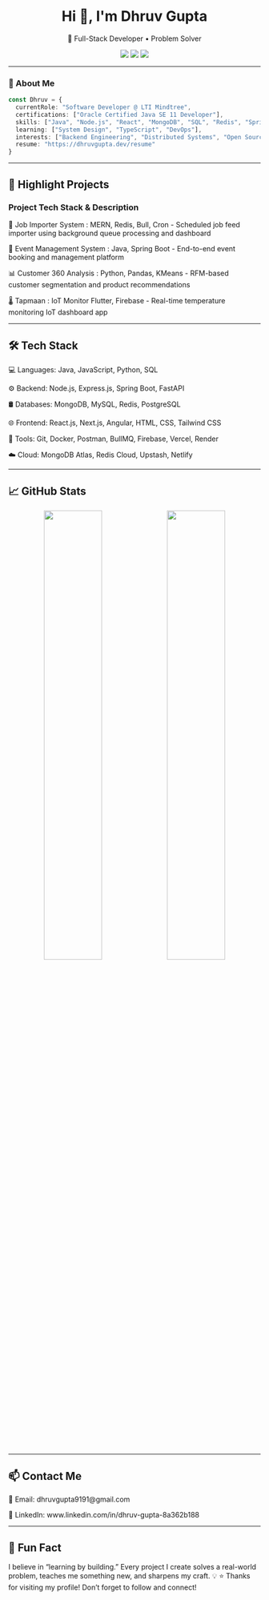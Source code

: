 <h1 align="center">Hi 👋, I'm Dhruv Gupta</h1>
<p align="center">
  🚀 Full-Stack Developer • Problem Solver
</p>



<p align="center">
  <a href="www.linkedin.com/in/dhruv-gupta-8a362b188" target="_blank"><img src="https://img.shields.io/badge/LinkedIn-blue?style=flat&logo=linkedin" /></a>
    <a href="mailto:dhruvgupta9191@gmail.com"><img src="https://img.shields.io/badge/Email-grey?style=flat&logo=gmail" /></a>
    <a href="https://github.com/Dhruv-Gupta01"><img src="https://img.shields.io/github/followers/Dhruv-Gupta01?label=Follow&style=social" />  </a> 
</p>


---


### 🧠 About Me

```ts
const Dhruv = {
  currentRole: "Software Developer @ LTI Mindtree",
  certifications: ["Oracle Certified Java SE 11 Developer"],
  skills: ["Java", "Node.js", "React", "MongoDB", "SQL", "Redis", "Spring Boot" , "Angular" , "Express.js"],
  learning: ["System Design", "TypeScript", "DevOps"],
  interests: ["Backend Engineering", "Distributed Systems", "Open Source" , "Cloud"],
  resume: "https://dhruvgupta.dev/resume"
}
```

---


<h2>🚀 Highlight Projects</h2>

<h3>Project	Tech Stack & Description</h3>

<p>
  🔁 Job Importer System	: MERN, Redis, Bull, Cron	 - Scheduled job feed importer using background queue processing and dashboard
</p>

<p>
  📅 Event Management System : Java, Spring Boot - End-to-end event booking and management platform
</p>


<p>
  📊 Customer 360 Analysis : 	Python, Pandas, KMeans - RFM-based customer segmentation and product recommendations
</p>

<p>
  🌡️ Tapmaan : IoT Monitor	Flutter, Firebase	 - Real-time temperature monitoring IoT dashboard app
</p>


---

<h2>
  🛠️ Tech Stack
</h2>


<p>💻 Languages: Java, JavaScript, Python, SQL</p>

<p>⚙️ Backend: Node.js, Express.js, Spring Boot, FastAPI</p>

<p>🛢️ Databases: MongoDB, MySQL, Redis, PostgreSQL</p>

<p>🌐 Frontend: React.js, Next.js, Angular, HTML, CSS, Tailwind CSS</p>

<p>🔧 Tools: Git, Docker, Postman, BullMQ, Firebase, Vercel, Render</p>

<p>☁️ Cloud: MongoDB Atlas, Redis Cloud, Upstash, Netlify</p>


---


<h2>📈 GitHub Stats</h2>
<p align="center"> <img src="https://github-readme-stats.vercel.app/api?username=Dhruv-Gupta01&show_icons=true&theme=tokyonight" width="48%" /> <img src="https://github-readme-stats.vercel.app/api/top-langs/?username=Dhruv-Gupta01&layout=compact&theme=tokyonight" width="48%" /> </p>



---



<h2>📫 Contact Me</h2>

<p>📩 Email: dhruvgupta9191@gmail.com</p>

<p>💼 LinkedIn: www.linkedin.com/in/dhruv-gupta-8a362b188</p>


---


<h2>🧪 Fun Fact</h2>

I believe in “learning by building.” Every project I create solves a real-world problem, teaches me something new, and sharpens my craft. 💡
⭐️ Thanks for visiting my profile! Don’t forget to follow and connect!
